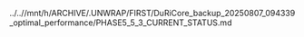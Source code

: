 ../..//mnt/h/ARCHIVE/.UNWRAP/FIRST/DuRiCore_backup_20250807_094339_optimal_performance/PHASE5_5_3_CURRENT_STATUS.md